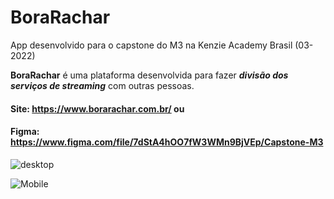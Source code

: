 
# BoraRachar
App desenvolvido para o capstone do M3 na Kenzie Academy Brasil (03-2022)

**BoraRachar** é uma plataforma desenvolvida para fazer ***divisão dos serviços de streaming*** com outras pessoas.

#### Site: https://www.borarachar.com.br/ ou 
#### Figma: https://www.figma.com/file/7dStA4hOO7fW3WMn9BjVEp/Capstone-M3

![desktop](https://i.postimg.cc/kXY8qbF5/image.png)

![Mobile](https://i.postimg.cc/ZRmvVFZw/image.png)
